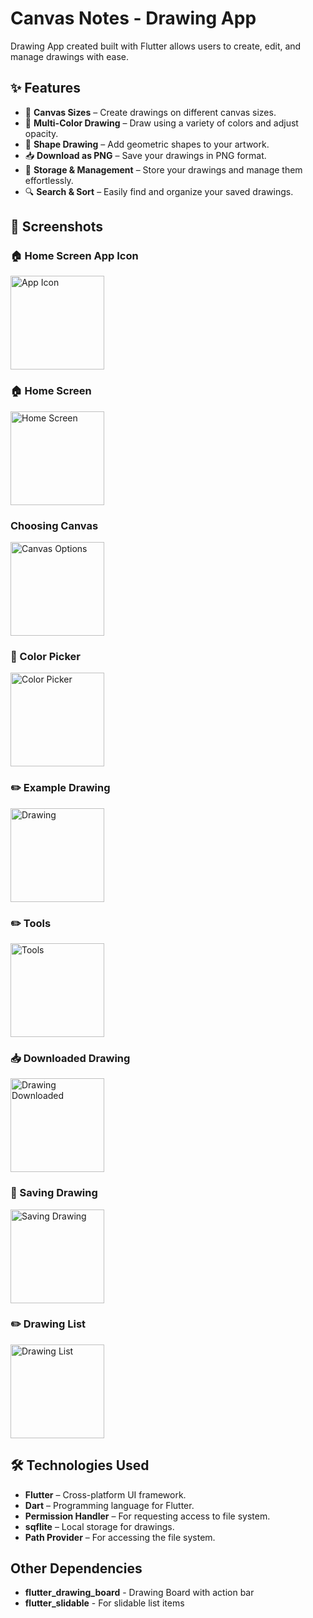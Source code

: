# Canvas Notes - Drawing App

Drawing App created built with Flutter allows users to create, edit, and manage drawings with ease.

## ✨ Features

- 📏 **Canvas Sizes** – Create drawings on different canvas sizes.
- 🎨 **Multi-Color Drawing** – Draw using a variety of colors and adjust opacity.
- 🔳 **Shape Drawing** – Add geometric shapes to your artwork.
- 📥 **Download as PNG** – Save your drawings in PNG format.
- 💾 **Storage & Management** – Store your drawings and manage them effortlessly.
- 🔍 **Search & Sort** – Easily find and organize your saved drawings.

## 📸 Screenshots


### 🏠 Home Screen App Icon
<img src="screenshots/App_Icon.png" alt="App Icon" width="150">

### 🏠 Home Screen
<img src="screenshots/Home_Screen.png" alt="Home Screen" width="150">

### Choosing Canvas
<img src="screenshots/Canvas_Options.png" alt="Canvas Options" width="150">

### 🎨 Color Picker
<img src="screenshots/Color_Picker.png" alt="Color Picker" width="150">

### ✏️ Example Drawing
<img src="screenshots/Drawing.png" alt="Drawing" width="150">

### ✏️ Tools
<img src="screenshots/Tools.png" alt="Tools" width="150">

### 📥 Downloaded Drawing
<img src="screenshots/Downloaded_Drawing.png" alt="Drawing Downloaded" width="150">

### 💾 Saving Drawing
<img src="screenshots/Saving_Drawing.png" alt="Saving Drawing" width="150">

### ✏️ Drawing List
<img src="screenshots/Drawing_List.png" alt="Drawing List" width="150">


## 🛠️ Technologies Used
- **Flutter** – Cross-platform UI framework.
- **Dart** – Programming language for Flutter.
- **Permission Handler** – For requesting access to file system.
- **sqflite** – Local storage for drawings.
- **Path Provider** – For accessing the file system.

## Other Dependencies
- **flutter_drawing_board** - Drawing Board with action bar
- **flutter_slidable** - For slidable list items
